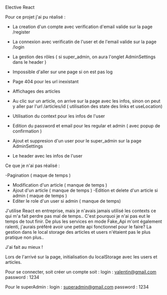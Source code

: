 Elective React

Pour ce projet j'ai pu réalisé :

- La creation d'un compte avec verification d'email valide sur la page /register
- La connexion avec verificatin de l'user et de l'email valide sur la page /login
- La gestion des rôles ( si super_admin, on aura l'onglet AdminSettings dans le header )
- Impossible d'aller sur une page si on est pas log
- Page 404 pour les url inexistant

- Affichages des articles
- Au clic sur un article, on arrive sur la page avec les infos, sinon on peut y aller par l'url /articles/id ( utilisation des state des links et useLocation)
- Utilisation du context pour les infos de l'user
- Edition du password et email pour les regular et admin ( avec popup de confirmation )
- Ajout et suppresion d'un user pour le super_admin sur la page AdminSettings
- Le header avec les infos de l'user


Ce que je n'ai pas réalisé :

-Pagination ( maque de temps )
- Modification d'un article ( manque de temps )
- Ajout d'un article ( manque de temps )
-Edition et delete d'un article si admin ( maque de temps )
- Editer le role d'un user si admin ( manque de temps)
  



J'utilise React en entreprise, mais je n'avais jamais utilisé les contexts ce qui m'a fait perdre pas mal de temps.. C'est pourquoi je n'ai pas eut le temps de tout finir. De plus les services en mode Fake_Api m'ont également ralenti, j'aurais préféré avoir une petite api fonctionnel pour le faire? La gestion dans le local storage des articles et users n'étaient pas le plus pratique non plus..

J'ai fait au mieux !

Lors de l'arrivé sur la page, initialisation du localStorage avec les users et articles.

Pour se connecter, soit créer un compte soit :
    login : valentin@gmail.com
    password : 1234

Pour le superAdmin :
    login : superadmin@gmail.com
    password : 1234
